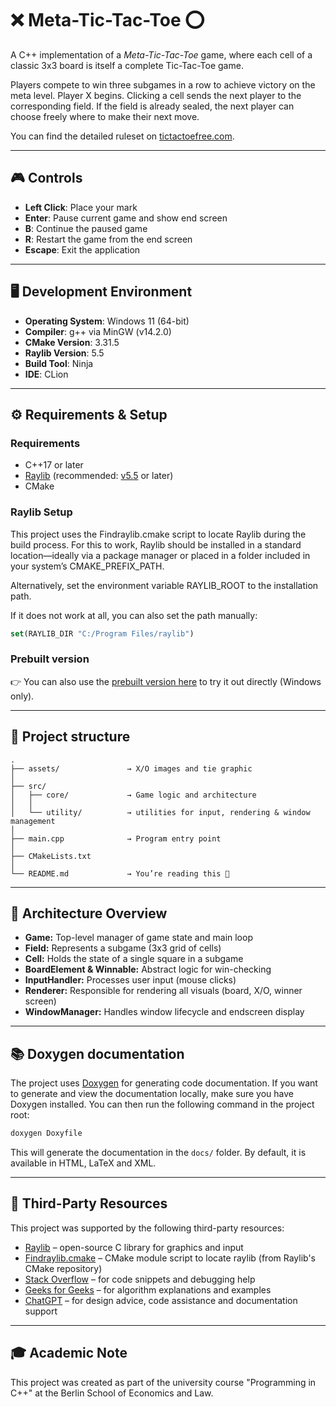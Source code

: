 # ❌ Meta-Tic-Tac-Toe ⭕️

A C++ implementation of a *Meta-Tic-Tac-Toe* game, where each cell of a classic 
3x3 board is itself a complete Tic-Tac-Toe game. 

Players compete to win three subgames in a row to achieve victory on the meta level. Player X begins.
Clicking a cell sends the next player to the corresponding field. If the field is already sealed, the next player can
choose freely where to make their next move.

You can find the detailed ruleset on 
[tictactoefree.com](https://tictactoefree.com/ultimate-tic-tac-toe/rules).

---

## 🎮 Controls

- **Left Click**: Place your mark
- **Enter**: Pause current game and show end screen
- **B**: Continue the paused game
- **R**: Restart the game from the end screen
- **Escape**: Exit the application

---

## 🖥️ Development Environment

- **Operating System**: Windows 11 (64-bit)
- **Compiler**: g++ via MinGW (v14.2.0)
- **CMake Version**: 3.31.5
- **Raylib Version**: 5.5
- **Build Tool**: Ninja
- **IDE**: CLion

---

## ⚙️ Requirements & Setup

### Requirements
- C++17 or later
- [Raylib](https://www.raylib.com/) (recommended: [v5.5](https://github.com/raysan5/raylib/releases) or later)
- CMake

### Raylib Setup

This project uses the Findraylib.cmake script to locate Raylib during the build process.
For this to work, Raylib should be installed in a standard location—ideally via a package manager or placed 
in a folder included in your system’s CMAKE_PREFIX_PATH.

Alternatively, set the environment variable RAYLIB_ROOT to the installation path.

If it does not work at all, you can also set the path manually:
```cmake
set(RAYLIB_DIR "C:/Program Files/raylib")
```

### Prebuilt version

👉 You can also use the [prebuilt version here](./bin/MetaTicTacToe.exe) to try it out directly (Windows only).

---

## 📁 Project structure

```
.
├── assets/               → X/O images and tie graphic
│
├── src/
│   ├── core/             → Game logic and architecture
│   │
│   └── utility/          → utilities for input, rendering & window management
│
├── main.cpp              → Program entry point
│
├── CMakeLists.txt
│
└── README.md             → You’re reading this 🎉
```

---

## 🧠 Architecture Overview 

- **Game:** Top-level manager of game state and main loop
- **Field:** Represents a subgame (3x3 grid of cells)
- **Cell:** Holds the state of a single square in a subgame
- **BoardElement & Winnable:** Abstract logic for win-checking
- **InputHandler:** Processes user input (mouse clicks)
- **Renderer:** Responsible for rendering all visuals (board, X/O, winner screen)
- **WindowManager:** Handles window lifecycle and endscreen display

---

## 📚 Doxygen documentation

The project uses [Doxygen](https://www.doxygen.nl/download.html) for generating code documentation. If you want to generate 
and view the documentation locally, make sure you have Doxygen installed. You can then run the following command in the project root:

```bash
doxygen Doxyfile
```

This will generate the documentation in the `docs/` folder. By default, it is available in HTML, LaTeX and XML. 

---

## 🤝 Third-Party Resources

This project was supported by the following third-party resources:

- [Raylib](https://www.raylib.com/) – open-source C library for graphics and input
- [Findraylib.cmake](https://github.com/RobLoach/raylib-app/blob/master/cmake/Findraylib.cmake) – CMake module script to locate raylib (from Raylib's CMake repository)
- [Stack Overflow](https://stackoverflow.com/) – for code snippets and debugging help
- [Geeks for Geeks](https://www.geeksforgeeks.org/) – for algorithm explanations and examples
- [ChatGPT](https://openai.com/chatgpt) – for design advice, code assistance and documentation support

---

## 🎓 Academic Note

This project was created as part of the university course "Programming in C++" at the
Berlin School of Economics and Law.
